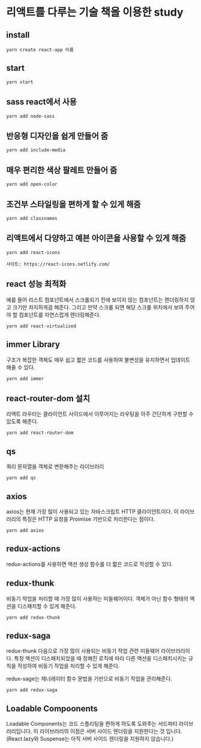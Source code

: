 # 리액트를 다루는 기술 책을 이용한 study

## install
```
yarn create react-app 이름
```

## start
```
yarn start
```

## sass react에서 사용
```
yarn add node-sass
```

## 반응형 디자인을 쉽게 만들어 줌 
```
yarn add include-media
```

## 매우 편리한 색상 팔레트 만들어 줌 
```
yarn add open-color
```

## 조건부 스타일링을 편하게 할 수 있게 해줌
```
yarn add classnames
```

## 리액트에서 다양하고 예븐 아이콘을 사용할 수 있게 해줌
```
yarn add react-icons 

사이트: https://react-icons.netlify.com/
```

## react 성능 최적화

예를 들어 리스트 컴포넌트에서 스크롤되기 전에 보이지 않는 컴포넌트는 렌더링하지 않고 크기만 차지하게끔 해준다. 
그리고 만약 스크롤 되면 해당 스크롤 위치에서 보여 주어야 할 컴포넌트를 자연스럽게 렌더링해준다.
```
yarn add react-virtualized
```

## immer Library 
구조가 복잡한 객체도 매우 쉽고 짧은 코드를 사용하여 불변성을 유지하면서 업데이트 해줄 수 있다.
```
yarn add immer
```

## react-router-dom 설치
리액트 라우터는 클라이언트 사이드에서 이루어지는 라우팅을 아주 간단하게 구현할 수 있도록 해준다.
```
yarn add react-router-dom
```

## qs 
쿼리 문자열을 객체로 변환해주는 라이브러리
```
yarn add qs
```

## axios
axios는 현재 가장 많이 사용되고 있는 자바스크립트 HTTP 클라이언트이다. 이 라이브러리의 특징은 HTTP 요청을 Proimise 기반으로 처리한다는 점이다. 

```
yarn add axios
```

## redux-actions 
redux-actions를 사용하면 액션 생성 함수를 더 짧은 코드로 작성할 수 있다.

## redux-thunk
비동기 작업을 처리할 때 가장 많이 사용하는 미들웨어이다. 객체가 아닌 함수 형태의 액션을 디스패치할 수 있게 해준다. 
```
yarn add redux-thunk
```

## redux-saga 
redux-thunk 다음으로 가장 많이 사용되는 비동기 작업 관련 미들웨어 라이브러리이다. 특정 액션이 디스패치되었을 때 정해진 로직에 따라 다른 액션을 디스패치시키는 규칙을 작성하여 비동기 작업을 처리할 수 있게 해준다. 

redux-sage는 제너레이터 함수 문법을 기반으로 비동기 작업을 관리해준다. 
```
yarn add redux-saga
```

## Loadable Compoonents 
Loadable Components는 코드 스플리팅을 편하게 하도록 도와주는 서드파티 라이브러리입니다. 이 라이브러리의 이점은 서버 사이드 렌더링을 지원한다는 것 입니다. (React.lazy와 Suspense는 아직 서버 사이드 렌더링을 지원하지 않습니다.)